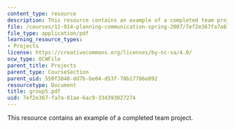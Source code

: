 ```yaml
---
content_type: resource
description: This resource contains an example of a completed team project.
file: /courses/11-914-planning-communication-spring-2007/7ef2e367fa7a81ae6ac9334393027274_group5.pdf
file_type: application/pdf
learning_resource_types:
- Projects
license: https://creativecommons.org/licenses/by-nc-sa/4.0/
ocw_type: OCWFile
parent_title: Projects
parent_type: CourseSection
parent_uid: 550f3848-dd7b-be04-d53f-70b17786e892
resourcetype: Document
title: group5.pdf
uid: 7ef2e367-fa7a-81ae-6ac9-334393027274
---
```

This resource contains an example of a completed team project.